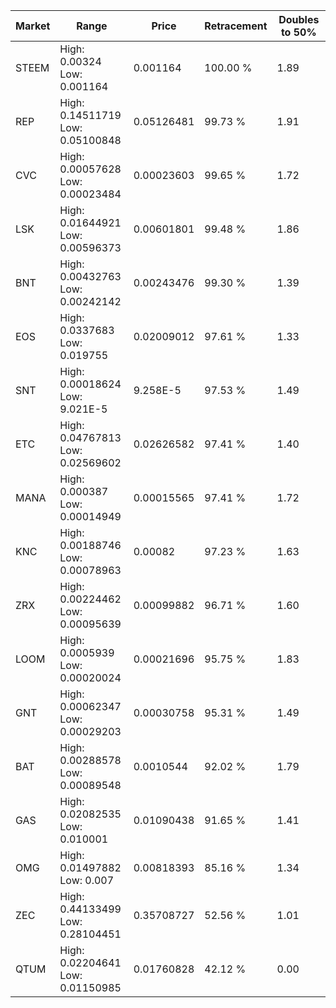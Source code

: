 | Market | Range | Price| Retracement | Doubles to 50% |
| --- | --- | --- | --- | --- |
| STEEM | High: 0.00324<br />Low: 0.001164 | 0.001164 | 100.00 % | 1.89 |
| REP | High: 0.14511719<br />Low: 0.05100848 | 0.05126481 | 99.73 % | 1.91 |
| CVC | High: 0.00057628<br />Low: 0.00023484 | 0.00023603 | 99.65 % | 1.72 |
| LSK | High: 0.01644921<br />Low: 0.00596373 | 0.00601801 | 99.48 % | 1.86 |
| BNT | High: 0.00432763<br />Low: 0.00242142 | 0.00243476 | 99.30 % | 1.39 |
| EOS | High: 0.0337683<br />Low: 0.019755 | 0.02009012 | 97.61 % | 1.33 |
| SNT | High: 0.00018624<br />Low: 9.021E-5 | 9.258E-5 | 97.53 % | 1.49 |
| ETC | High: 0.04767813<br />Low: 0.02569602 | 0.02626582 | 97.41 % | 1.40 |
| MANA | High: 0.000387<br />Low: 0.00014949 | 0.00015565 | 97.41 % | 1.72 |
| KNC | High: 0.00188746<br />Low: 0.00078963 | 0.00082 | 97.23 % | 1.63 |
| ZRX | High: 0.00224462<br />Low: 0.00095639 | 0.00099882 | 96.71 % | 1.60 |
| LOOM | High: 0.0005939<br />Low: 0.00020024 | 0.00021696 | 95.75 % | 1.83 |
| GNT | High: 0.00062347<br />Low: 0.00029203 | 0.00030758 | 95.31 % | 1.49 |
| BAT | High: 0.00288578<br />Low: 0.00089548 | 0.0010544 | 92.02 % | 1.79 |
| GAS | High: 0.02082535<br />Low: 0.010001 | 0.01090438 | 91.65 % | 1.41 |
| OMG | High: 0.01497882<br />Low: 0.007 | 0.00818393 | 85.16 % | 1.34 |
| ZEC | High: 0.44133499<br />Low: 0.28104451 | 0.35708727 | 52.56 % | 1.01 |
| QTUM | High: 0.02204641<br />Low: 0.01150985 | 0.01760828 | 42.12 % | 0.00 |
